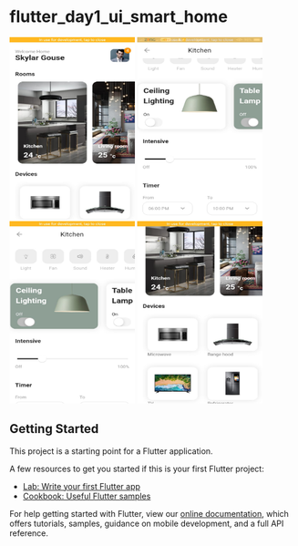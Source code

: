 # flutter_day1_ui_smart_home

<img src="assets/images/img1.jpg" width="220" height="320" >
<img src="assets/images/img2.jpg" width="220" height="320" >
<img src="assets/images/img3.jpg" width="220" height="320" >
<img src="assets/images/img4.jpg" width="220" height="320" >


## Getting Started

This project is a starting point for a Flutter application.

A few resources to get you started if this is your first Flutter project:

- [Lab: Write your first Flutter app](https://flutter.dev/docs/get-started/codelab)
- [Cookbook: Useful Flutter samples](https://flutter.dev/docs/cookbook)

For help getting started with Flutter, view our
[online documentation](https://flutter.dev/docs), which offers tutorials,
samples, guidance on mobile development, and a full API reference.
